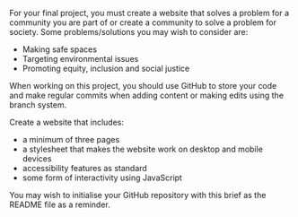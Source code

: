 For your final project, you must create a website that solves a problem for a community you are part of or create a community to solve a problem for society. Some problems/solutions you may wish to consider are:
- Making safe spaces
- Targeting environmental issues
- Promoting equity, inclusion and social justice

When working on this project, you should use GitHub to store your code and make regular commits when adding content or making edits using the branch system.

Create a website that includes: 
- a minimum of three pages
- a stylesheet that makes the website work on desktop and mobile devices
- accessibility features as standard
- some form of interactivity using JavaScript

You may wish to initialise your GitHub repository with this brief as the README file as a reminder.